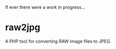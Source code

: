 If ever there were a work in progress...

raw2jpg
=======

A PHP tool for converting RAW image files to JPEG.
